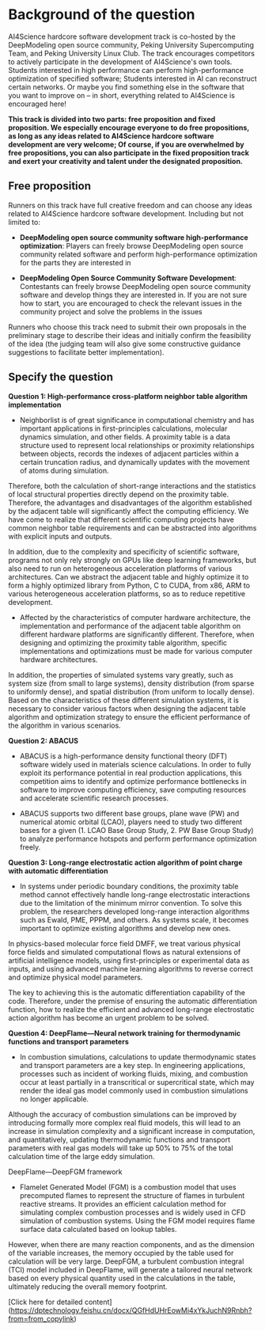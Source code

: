 # Background of the question

AI4Science hardcore software development track is co-hosted by the DeepModeling open source community, Peking University Supercomputing Team, and Peking University Linux Club. The track encourages competitors to actively participate in the development of AI4Science's own tools. Students interested in high performance can perform high-performance optimization of specified software; Students interested in AI can reconstruct certain networks. Or maybe you find something else in the software that you want to improve on – in short, everything related to AI4Science is encouraged here!



**This track is divided into two parts: free proposition and fixed proposition. We especially encourage everyone to do free propositions, as long as any ideas related to AI4Science hardcore software development are very welcome; Of course, if you are overwhelmed by free propositions, you can also participate in the fixed proposition track and exert your creativity and talent under the designated proposition.**



## Free proposition

Runners on this track have full creative freedom and can choose any ideas related to AI4Science hardcore software development. Including but not limited to:

- **DeepModeling open source community software high-performance optimization**: Players can freely browse DeepModeling open source community related software and perform high-performance optimization for the parts they are interested in

- **DeepModeling Open Source Community Software Development**: Contestants can freely browse DeepModeling open source community software and develop things they are interested in. If you are not sure how to start, you are encouraged to check the relevant issues in the community project and solve the problems in the issues


Runners who choose this track need to submit their own proposals in the preliminary stage to describe their ideas and initially confirm the feasibility of the idea (the judging team will also give some constructive guidance suggestions to facilitate better implementation).



## Specify the question

**Question 1: High-performance cross-platform neighbor table algorithm implementation**


- Neighborlist is of great significance in computational chemistry and has important applications in first-principles calculations, molecular dynamics simulation, and other fields. A proximity table is a data structure used to represent local relationships or proximity relationships between objects, records the indexes of adjacent particles within a certain truncation radius, and dynamically updates with the movement of atoms during simulation.

Therefore, both the calculation of short-range interactions and the statistics of local structural properties directly depend on the proximity table. Therefore, the advantages and disadvantages of the algorithm established by the adjacent table will significantly affect the computing efficiency. We have come to realize that different scientific computing projects have common neighbor table requirements and can be abstracted into algorithms with explicit inputs and outputs. 

In addition, due to the complexity and specificity of scientific software, programs not only rely strongly on GPUs like deep learning frameworks, but also need to run on heterogeneous acceleration platforms of various architectures. Can we abstract the adjacent table and highly optimize it to form a highly optimized library from Python, C to CUDA, from x86, ARM to various heterogeneous acceleration platforms, so as to reduce repetitive development.


- Affected by the characteristics of computer hardware architecture, the implementation and performance of the adjacent table algorithm on different hardware platforms are significantly different. Therefore, when designing and optimizing the proximity table algorithm, specific implementations and optimizations must be made for various computer hardware architectures.

In addition, the properties of simulated systems vary greatly, such as system size (from small to large systems), density distribution (from sparse to uniformly dense), and spatial distribution (from uniform to locally dense). Based on the characteristics of these different simulation systems, it is necessary to consider various factors when designing the adjacent table algorithm and optimization strategy to ensure the efficient performance of the algorithm in various scenarios.


**Question 2: ABACUS**


- ABACUS is a high-performance density functional theory (DFT) software widely used in materials science calculations. In order to fully exploit its performance potential in real production applications, this competition aims to identify and optimize performance bottlenecks in software to improve computing efficiency, save computing resources and accelerate scientific research processes.


- ABACUS supports two different base groups, plane wave (PW) and numerical atomic orbital (LCAO), players need to study two different bases for a given (1. LCAO Base Group Study, 2. PW Base Group Study) to analyze performance hotspots and perform performance optimization freely.


**Question 3: Long-range electrostatic action algorithm of point charge with automatic differentiation**

- In systems under periodic boundary conditions, the proximity table method cannot effectively handle long-range electrostatic interactions due to the limitation of the minimum mirror convention. To solve this problem, the researchers developed long-range interaction algorithms such as Ewald, PME, PPPM, and others. As systems scale, it becomes important to optimize existing algorithms and develop new ones.

In physics-based molecular force field DMFF, we treat various physical force fields and simulated computational flows as natural extensions of artificial intelligence models, using first-principles or experimental data as inputs, and using advanced machine learning algorithms to reverse correct and optimize physical model parameters. 

The key to achieving this is the automatic differentiation capability of the code. Therefore, under the premise of ensuring the automatic differentiation function, how to realize the efficient and advanced long-range electrostatic action algorithm has become an urgent problem to be solved.


**Question 4: DeepFlame—Neural network training for thermodynamic functions and transport parameters**

- In combustion simulations, calculations to update thermodynamic states and transport parameters are a key step. In engineering applications, processes such as incident of working fluids, mixing, and combustion occur at least partially in a transcritical or supercritical state, which may render the ideal gas model commonly used in combustion simulations no longer applicable.

Although the accuracy of combustion simulations can be improved by introducing formally more complex real fluid models, this will lead to an increase in simulation complexity and a significant increase in computation, and quantitatively, updating thermodynamic functions and transport parameters with real gas models will take up 50% to 75% of the total calculation time of the large eddy simulation.


DeepFlame—DeepFGM framework

- Flamelet Generated Model (FGM) is a combustion model that uses precomputed flames to represent the structure of flames in turbulent reactive streams. It provides an efficient calculation method for simulating complex combustion processes and is widely used in CFD simulation of combustion systems. Using the FGM model requires flame surface data calculated based on lookup tables.

However, when there are many reaction components, and as the dimension of the variable increases, the memory occupied by the table used for calculation will be very large. DeepFGM, a turbulent combustion integral (TCI) model included in DeepFlame, will generate a tailored neural network based on every physical quantity used in the calculations in the table, ultimately reducing the overall memory footprint.

[Click here for detailed content] (https://dptechnology.feishu.cn/docx/QGfHdUHrEowMi4xYkJuchN9Rnbh?from=from_copylink)



